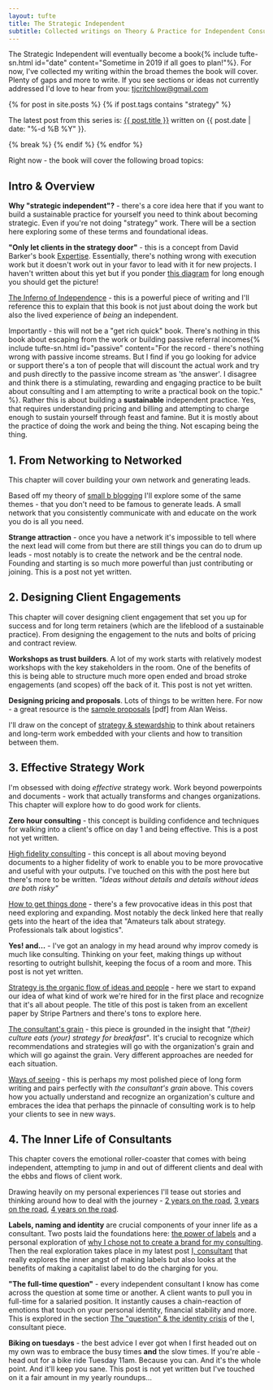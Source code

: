 ```yaml
---
layout: tufte
title: The Strategic Independent
subtitle: Collected writings on Theory & Practice for Independent Consultants [a book outline]
---
```


The Strategic Independent will eventually become a book{% include tufte-sn.html id="date" content="Sometime in 2019 if all goes to plan!"%}. For now, I've collected my writing within the broad themes the book will cover. Plenty of gaps and more to write. If you see sections or ideas not currently addressed I'd love to hear from you: tjcritchlow@gmail.com

{% for post in site.posts  %}
{% if post.tags contains "strategy" %}
<p>The latest post from this series is: <a href="{{ post.url }}">{{ post.title }}</a> written on {{ post.date | date: "%-d %B %Y" }}.</p>
{% break %}
{% endif %}
{% endfor %}

Right now - the book will cover the following broad topics:

## Intro & Overview

**Why "strategic independent"?** - there's a core idea here that if you want to build a sustainable practice for yourself you need to think about becoming strategic. Even if you're not doing "strategy" work. There will be a section here exploring some of these terms and foundational ideas.

**"Only let clients in the strategy door"** - this is a concept from David Barker's book [Expertise](https://www.expertise.is/). Essentially, there's nothing wrong with execution work but it doesn't work out in your favor to lead with it for new projects. I haven't written about this yet but if you ponder [this diagram](https://images-na.ssl-images-amazon.com/images/I/71ggHXpZf4L.jpg) for long enough you should get the picture! 

[The Inferno of Independence](https://frankchimero.com/blog/2013/the-inferno-of-independence/) - this is a powerful piece of writing and I'll reference this to explain that this book is not just about doing the work but also the lived experience of *being* an independent.

Importantly - this will not be a "get rich quick" book. There's nothing in this book about escaping from the work or building passive referral incomes{% include tufte-sn.html id="passive" content="For the record - there's nothing wrong with passive income streams. But I find if you go looking for advice or support there's a ton of people that will discount the actual work and try and push directly to the passive income stream as 'the answer'. I disagree and think there is a stimulating, rewarding and engaging practice to be built about consulting and I am attempting to write a practical book on the topic." %}. Rather this is about building a **sustainable** independent practice. Yes, that requires understanding pricing and billing and attempting to charge enough to sustain yourself through feast and famine. But it is mostly about the practice of doing the work and being the thing. Not escaping being the thing.

## 1. From Networking to Networked

This chapter will cover building your own network and generating leads.

Based off my theory of [small b blogging](https://tomcritchlow.com/2018/02/23/small-b-blogging/) I'll explore some of the same themes - that you don't need to be famous to generate leads. A small network that you consistently communicate with and educate on the work you do is all you need.

**Strange attraction** - once you have a network it's impossible to tell where the next lead will come from but there are still things you can do to drum up leads - most notably is to create the network and be the central node. Founding and starting is so much more powerful than just contributing or joining. This is a post not yet written.

## 2. Designing Client Engagements

This chapter will cover designing client engagement that set you up for success and for long term retainers (which are the lifeblood of a sustainable practice). From designing the engagement to the nuts and bolts of pricing and contract review.

**Workshops as trust builders**. A lot of my work starts with relatively modest workshops with the key stakeholders in the room. One of the benefits of this is being able to structure much more open ended and broad stroke engagements (and scopes) off the back of it. This post is not yet written.

**Designing pricing and proposals**. Lots of things to be written here. For now - a great resource is the [sample proposals](https://www.alanweiss.com/styles/pdf/Sample%20Proposals.pdf) [pdf] from Alan Weiss.

I'll draw on the concept of [strategy & stewardship](https://tomcritchlow.com/2018/06/28/strategy-stewardship/) to think about retainers and long-term work embedded with your clients and how to transition between them.

## 3. Effective Strategy Work

I'm obsessed with doing *effective* strategy work. Work beyond powerpoints and documents - work that actually transforms and changes organizations. This chapter will explore how to do good work for clients.

**Zero hour consulting** - this concept is building confidence and techniques for walking into a client's office on day 1 and being effective. This is a post not yet written.

[High fidelity consulting](https://tomcritchlow.com/2018/07/10/high-fidelity-consulting/) - this concept is all about moving beyond documents to a higher fidelity of work to enable you to be more provocative and useful with your outputs. I've touched on this with the post here but there's more to be written. *"Ideas without details and details without ideas are both risky"*

[How to get things done](https://tomcritchlow.com/2018/06/01/how-to-get-things-done/) - there's a few provocative ideas in this post that need exploring and expanding. Most notably the deck linked here that really gets into the heart of the idea that "Amateurs talk about strategy. Professionals talk about logistics".

**Yes! and...** - I've got an analogy in my head around why improv comedy is much like consulting. Thinking on your feet, making things up without resorting to outright bullshit, keeping the focus of a room and more. This post is not yet written.

[Strategy is the organic flow of ideas and people](https://tomcritchlow.com/2018/03/08/consulting-links/) - here we start to expand our idea of what kind of work we're hired for in the first place and recognize that it's all about people. The title of this post is taken from an excellent paper by Stripe Partners and there's tons to explore here.

[The consultant's grain](https://tomcritchlow.com/2017/07/18/the-consultants-grain/) - this piece is grounded in the insight that *"(their) culture eats (your) strategy for breakfast"*. It's crucial to recognize which recommendations and strategies will go with the organization's grain and which will go against the grain. Very different approaches are needed for each situation.

[Ways of seeing](https://tomcritchlow.com/2018/10/29/ways-of-seeing/) - this is perhaps my most polished piece of long form writing and pairs perfectly with *the consultant's grain* above. This covers how you actually understand and recognize an organization's culture and embraces the idea that perhaps the pinnacle of consulting work is to help your clients to see in new ways.

## 4. The Inner Life of Consultants

This chapter covers the emotional roller-coaster that comes with being independent, attempting to jump in and out of different clients and deal with the ebbs and flows of client work.

Drawing heavily on my personal experiences I'll tease out stories and thinking around how to deal with the journey - [2 years on the road](https://tomcritchlow.com/2016/10/24/2-years/), [3 years on the road](https://tomcritchlow.com/2017/10/24/3-years/), [4 years on the road](https://tomcritchlow.com/2018/10/24/four-years/).

**Labels, naming and identity** are crucial components of your inner life as a consultant. Two posts laid the foundations here: [the power of labels](https://tomcritchlow.com/2018/09/17/naming/) and a personal exploration of [why I chose not to create a brand for my consulting](https://tomcritchlow.com/2016/08/01/brand/). Then the real exploration takes place in my latest post [I, consultant](https://tomcritchlow.com/2019/02/27/i-consultant/) that really explores the inner angst of making labels but also looks at the benefits of making a capitalist label to do the charging for you.

**"The full-time question"** - every independent consultant I know has come across the question at some time or another. A client wants to pull you in full-time for a salaried position. It instantly causes a chain-reaction of emotions that touch on your personal identity, financial stability and more. This is explored in the section [The "question" & the identity crisis](https://tomcritchlow.com/2019/02/27/i-consultant/#the-question--the-identity-crisis) of the I, consultant piece.

**Biking on tuesdays** - the best advice I ever got when I first headed out on my own was to embrace the busy times **and** the slow times. If you're able - head out for a bike ride Tuesday 11am. Because you can. And it's the whole point. And it'll keep you sane. This post is not yet written but I've touched on it a fair amount in my yearly roundups...




